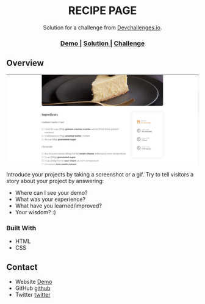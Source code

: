 <!-- Please update value in the {}  -->

<h1 align="center">RECIPE PAGE</h1>

<div align="center">
   Solution for a challenge from  <a href="http://devchallenges.io" target="_blank">Devchallenges.io</a>.
</div>

<div align="center">
  <h3>
    <a href="https://eloquent-mcnulty-6c0379.netlify.app/">
      Demo
    </a>
    <span> | </span>
    <a href="https://github.com/hokageCodes">
      Solution
    </a>
    <span> | </span>
    <a href="https://devchallenges.io/challenges">
      Challenge
    </a>
  </h3>
</div>

<!-- OVERVIEW -->

## Overview

![screenshot](./cheesecake.jpg)

Introduce your projects by taking a screenshot or a gif. Try to tell visitors a story about your project by answering:

- Where can I see your demo?
- What was your experience?
- What have you learned/improved?
- Your wisdom? :)

### Built With

<!-- This section should list any major frameworks that you built your project using. Here are a few examples.-->

- HTML
- CSS

## Contact

- Website [Demo](https://eloquent-mcnulty-6c0379.netlify.app/)
- GitHub [github](https://{github.com/hokageCodes})
- Twitter [twitter](https://{twitter.com/your-busaryoh})
